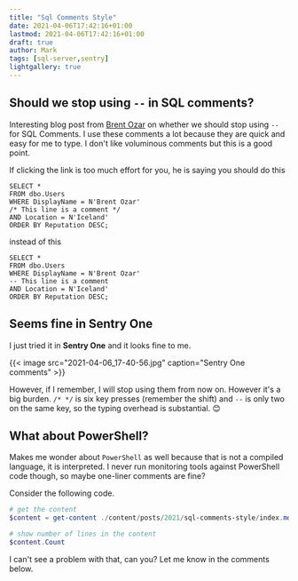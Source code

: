 ```yaml
---
title: "Sql Comments Style"
date: 2021-04-06T17:42:16+01:00
lastmod: 2021-04-06T17:42:16+01:00
draft: true
author: Mark
tags: [sql-server,sentry]
lightgallery: true
---
```

## Should we stop using `--` in SQL comments?

Interesting blog post from [Brent Ozar](https://www.brentozar.com/archive/2021/04/never-ever-ever-start-t-sql-comments-with-two-dashes/) on whether we should stop using `--` for SQL Comments. I use these comments a lot because they are quick and easy for me to type. I don't like voluminous comments but this is a good point.

If clicking the link is too much effort for you, he is saying you should do this

```tsql
SELECT *
FROM dbo.Users
WHERE DisplayName = N'Brent Ozar'
/* This line is a comment */
AND Location = N'Iceland'
ORDER BY Reputation DESC;
```

instead of this

```tsql
SELECT *
FROM dbo.Users
WHERE DisplayName = N'Brent Ozar'
-- This line is a comment
AND Location = N'Iceland'
ORDER BY Reputation DESC;
```

## Seems fine in Sentry One

I just tried it in **Sentry One** and it looks fine to me. 

{{< image src="2021-04-06_17-40-56.jpg" caption="Sentry One comments" >}}

However, if I remember, I will stop using them from now on. However it's a big burden. `/* */` is six key presses (remember the shift) and `--` is only two on the same key, so the typing overhead is substantial. 😊

## What about PowerShell?
Makes me wonder about `PowerShell` as well because that is not a compiled language, it is interpreted. I never run monitoring tools against PowerShell code though, so maybe one-liner comments are fine?

Consider the following code.

```powershell
# get the content
$content = get-content ./content/posts/2021/sql-comments-style/index.md

# show number of lines in the content
$content.Count
```

I can't see a problem with that, can you? Let me know in the comments below.